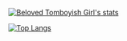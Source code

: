 [![Beloved Tomboyish Girl's stats](https://github-readme-stats.vercel.app/api?username=BelovedTomboyishGirl&count_private=true&show_icons=true&theme=tokyonight)](https://github.com/anuraghazra/github-readme-stats)

[![Top Langs](https://github-readme-stats.vercel.app/api/top-langs/?username=BelovedTomboyishGirl&layout=compact)](https://github.com/anuraghazra/github-readme-stats)
